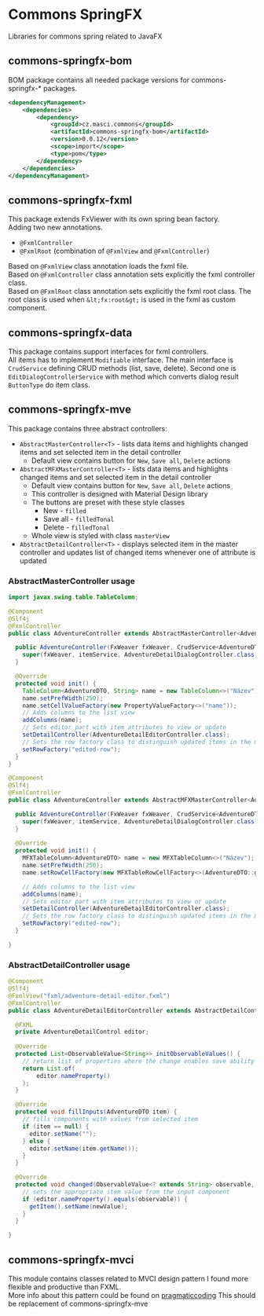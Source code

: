 # Commons SpringFX
Libraries for commons spring related to JavaFX

## commons-springfx-bom

BOM package contains all needed package versions for commons-springfx-* packages.

```xml
<dependencyManagement>
    <dependencies>
        <dependency>
            <groupId>cz.masci.commons</groupId>
            <artifactId>commons-springfx-bom</artifactId>
            <version>0.0.12</version>
            <scope>import</scope>
            <type>pom</type>
        </dependency>
    </dependencies>
</dependencyManagement>
```

## commons-springfx-fxml

This package extends FxViewer with its own spring bean factory.  
Adding two new annotations.

* `@FxmlController`
* `@FxmlRoot` (combination of `@FxmlView` and `@FxmlController`)

Based on `@FxmlView` class annotation loads the fxml file.  
Based on `@FxmlController` class annotation sets explicitly the fxml controller class.  
Based on `@FxmlRoot` class annotation sets explicitly the fxml root class. The root class is 
used when `&lt;fx:root&gt;` is used in the fxml as custom component. 

## commons-springfx-data

This package contains support interfaces for fxml controllers.  
All items has to implement `Modifiable` interface.
The main interface is `CrudService` defining CRUD methods (list, save, delete).
Second one is `EditDialogControllerService` with method which converts dialog result `ButtonType` do item class.

## commons-springfx-mve

This package contains three abstract controllers:
* `AbstractMasterController<T>` - lists data items and highlights changed items and set selected item in the detail controller
  * Default view contains button for `New`, `Save all`, `Delete` actions
* `AbstractMFXMasterController<T>` - lists data items and highlights changed items and set selected item in the detail controller
    * Default view contains button for `New`, `Save all`, `Delete` actions
    * This controller is designed with Material Design library
    * The buttons are preset with these style classes
      * New - `filled`
      * Save all - `filledTonal`
      * Delete - `filledTonal`
    * Whole view is styled with class `masterView`
* `AbstractDetailController<T>` - displays selected item in the master controller and updates list of changed items whenever one of attribute is updated

### AbstractMasterController usage

```java
import javax.swing.table.TableColumn;

@Component
@Slf4j
@FxmlController
public class AdventureController extends AbstractMasterController<AdventureDTO> {

  public AdventureController(FxWeaver fxWeaver, CrudService<AdventureDTO> itemService) {
    super(fxWeaver, itemService, AdventureDetailDialogController.class);
  }

  @Override
  protected void init() {
    TableColumn<AdventureDTO, String> name = new TableColumn<>("Název");
    name.setPrefWidth(250);
    name.setCellValueFactory(new PropertyValueFactory<>("name"));
    // Adds columns to the list view
    addColumns(name);
    // Sets editor part with item attributes to view or update
    setDetailController(AdventureDetailEditorController.class);
    // Sets the row factory class to distinguish updated items in the master view
    setRowFactory("edited-row");
  }
}
```

```java
@Component
@Slf4j
@FxmlController
public class AdventureController extends AbstractMFXMasterController<AdventureDTO> {

  public AdventureController(FxWeaver fxWeaver, CrudService<AdventureDTO> itemService) {
    super(fxWeaver, itemService, AdventureDetailDialogController.class);
  }
    
  @Override
  protected void init() {
    MFXTableColumn<AdventureDTO> name = new MFXTableColumn<>("Název");
    name.setPrefWidth(250);
    name.setRowCellFactory(new MFXTableRowCellFactory<>(AdventureDTO::getName));

    // Adds columns to the list view
    addColumns(name);
    // Sets editor part with item attributes to view or update
    setDetailController(AdventureDetailEditorController.class);
    // Sets the row factory class to distinguish updated items in the master view
    setRowFactory("edited-row");
  }

}
```
### AbstractDetailController usage

```java
@Component
@Slf4j
@FxmlView("fxml/adventure-detail-editor.fxml")
@FxmlController
public class AdventureDetailEditorController extends AbstractDetailController<AdventureDTO> {

  @FXML
  private AdventureDetailControl editor;
  
  @Override
  protected List<ObservableValue<String>> initObservableValues() {
    // return list of properties where the change enables save ability and mark the item in the master view
    return List.of(
        editor.nameProperty()
    );
  }

  @Override
  protected void fillInputs(AdventureDTO item) {
    // fills components with values from selected item 
    if (item == null) {
      editor.setName("");
    } else {
      editor.setName(item.getName());
    }
  }

  @Override
  protected void changed(ObservableValue<? extends String> observable, String oldValue, String newValue) {
    // sets the appropriate item value from the input component
    if (editor.nameProperty().equals(observable)) {
      getItem().setName(newValue);
    }
  }

}

```

## commons-springfx-mvci

This module contains classes related to MVCI design pattern I found more flexible and productive than FXML.  
More info about this pattern could be found on [pragmaticcoding](https://www.pragmaticcoding.ca/javafx/mvci/)
This should be replacement of commons-springfx-mve